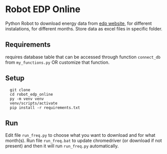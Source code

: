 # Robot EDP Online
Python Robot to download energy data from [edp website](https://online.edpdistribuicao.pt/login), for different instalations, for different months. Store data as excel files in specific folder.


## Requirements
requires database table that can be accessed through function ```connect_db``` from ```my_functions.py``` OR customize that function.

## Setup
  ```
    git clone
    cd robot_edp_online
    py -m venv venv
    venv/scripts/activate
    pip install -r requirements.txt
  ```
  
## Run
  Edit file ```run_freq.py``` to choose what you want to download and for what month(s).
  Run file ```run_freq.bat``` to update chromedriver (or download if not present) and then it will run ```run_freq.py``` automatically.




